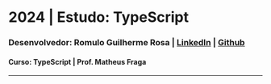 # 2024 | Estudo: TypeScript

### **Desenvolvedor:** Romulo Guilherme Rosa | [LinkedIn](https://linkedin.com/in/romulorosadev/) | [Github](https://www.github.com/romulorosadev/)

#### **Curso:** TypeScript | Prof. Matheus Fraga

---
